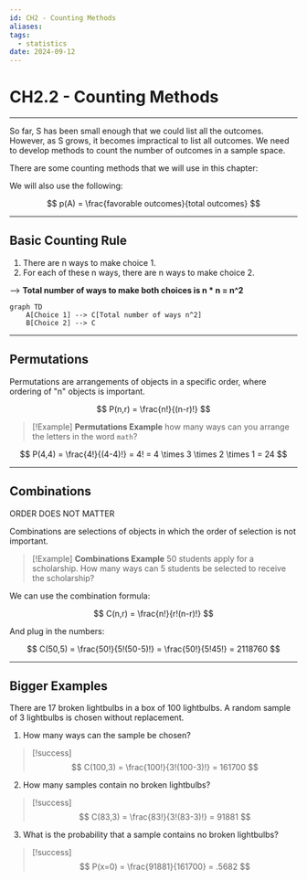 ```yaml
---
id: CH2 - Counting Methods
aliases: 
tags:
  - statistics
date: 2024-09-12
---
```


# CH2.2 - Counting Methods

---

So far, S has been small enough that we could list all the outcomes. However, as S grows, it becomes impractical to list all outcomes. We need to develop methods to count the number of outcomes in a sample space.

There are some counting methods that we will use in this chapter:

We will also use the following:

$$ p(A) = \frac{favorable outcomes}{total outcomes} $$

---

## Basic Counting Rule

1. There are n ways to make choice 1.
2. For each of these n ways, there are n ways to make choice 2.

--> **Total number of ways to make both choices is n \* n = n^2**

```mermaid
graph TD
    A[Choice 1] --> C[Total number of ways n^2]
    B[Choice 2] --> C
```

---

## Permutations

Permutations are arrangements of objects in a specific order, where ordering of "n" objects is important.

$$ P(n,r) = \frac{n!}{(n-r)!} $$

> [!Example] **Permutations Example**
> how many ways can you arrange the letters in the word `math`?

$$ P(4,4) = \frac{4!}{(4-4)!} = 4! = 4 \times 3 \times 2 \times 1 = 24 $$

---

## Combinations

ORDER DOES NOT MATTER

Combinations are selections of objects in which the order of selection is not important.

> [!Example] **Combinations Example**
> 50 students apply for a scholarship. How many ways can 5 students be selected to receive the scholarship?

We can use the combination formula:

$$ C(n,r) = \frac{n!}{r!(n-r)!} $$

And plug in the numbers:

$$ C(50,5) = \frac{50!}{5!(50-5)!} = \frac{50!}{5!45!} = 2118760 $$

---

## Bigger Examples

There are 17 broken lightbulbs in a box of 100 lightbulbs. A random sample of 3 lightbulbs is chosen without replacement.

1. How many ways can the sample be chosen?

> [!success] $$ C(100,3) = \frac{100!}{3!(100-3)!} = 161700 $$

2. How many samples contain no broken lightbulbs?

> [!success] $$ C(83,3) = \frac{83!}{3!(83-3)!} = 91881 $$

3. What is the probability that a sample contains no broken lightbulbs?

> [!success] $$ P(x=0) = \frac{91881}{161700} = .5682 $$
